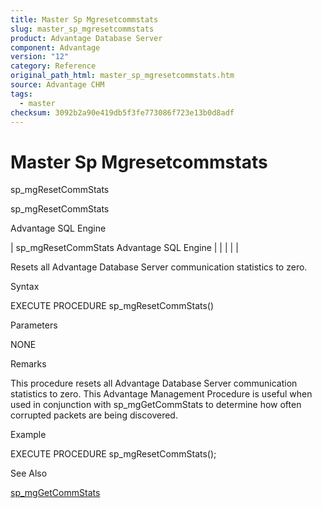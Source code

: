 ```yaml
---
title: Master Sp Mgresetcommstats
slug: master_sp_mgresetcommstats
product: Advantage Database Server
component: Advantage
version: "12"
category: Reference
original_path_html: master_sp_mgresetcommstats.htm
source: Advantage CHM
tags:
  - master
checksum: 3092b2a90e419db5f3fe773086f723e13b0d8adf
---
```


# Master Sp Mgresetcommstats

sp\_mgResetCommStats

sp\_mgResetCommStats

Advantage SQL Engine

| sp\_mgResetCommStats  Advantage SQL Engine |  |  |  |  |

Resets all Advantage Database Server communication statistics to zero.

Syntax

EXECUTE PROCEDURE sp\_mgResetCommStats()

Parameters

NONE

Remarks

This procedure resets all Advantage Database Server communication statistics to zero. This Advantage Management Procedure is useful when used in conjunction with sp\_mgGetCommStats to determine how often corrupted packets are being discovered.

Example

EXECUTE PROCEDURE sp\_mgResetCommStats();

See Also

[sp\_mgGetCommStats](master_sp_mggetcommstats.md)
